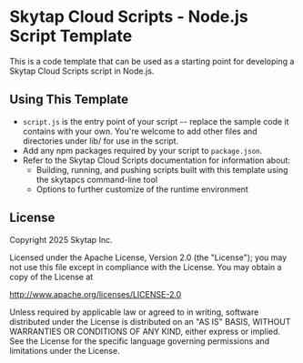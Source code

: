 # Skytap Cloud Scripts - Node.js Script Template

This is a code template that can be used as a starting point for developing a Skytap Cloud Scripts script in Node.js.

## Using This Template

* `script.js` is the entry point of your script -- replace the sample code it contains with your own. You're welcome to add other files and directories under lib/ for use in the script.
* Add any npm packages required by your script to `package.json`.
* Refer to the Skytap Cloud Scripts documentation for information about:
  * Building, running, and pushing scripts built with this template using the skytapcs command-line tool
  * Options to further customize of the runtime environment

## License

Copyright 2025 Skytap Inc.

Licensed under the Apache License, Version 2.0 (the "License");
you may not use this file except in compliance with the License.
You may obtain a copy of the License at

<http://www.apache.org/licenses/LICENSE-2.0>

Unless required by applicable law or agreed to in writing, software
distributed under the License is distributed on an "AS IS" BASIS,
WITHOUT WARRANTIES OR CONDITIONS OF ANY KIND, either express or implied.
See the License for the specific language governing permissions and
limitations under the License.
